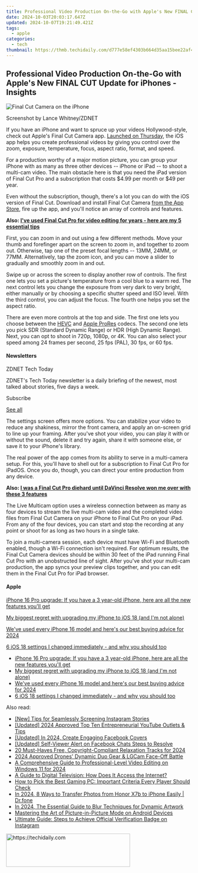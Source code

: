 ```yaml
---
title: Professional Video Production On-the-Go with Apple's New FINAL CUT Update for iPhones - Insights From ZDNet
date: 2024-10-03T20:03:17.647Z
updated: 2024-10-07T19:21:49.421Z
tags:
  - apple
categories:
  - tech
thumbnail: https://thmb.techidaily.com/d777e58ef4303b664d35aa15bee22af42d07562b2b0bef75f1c8d6d220322ae4.jpg
---
```


## Professional Video Production On-the-Go with Apple's New FINAL CUT Update for iPhones - Insights

![Final Cut Camera on the iPhone](https://www.zdnet.com/a/img/resize/e9a2f9a7c475f46db11c930fb9a06aa05172e1cd/2024/06/21/f9d4bbe0-0890-4033-8c8a-534db025752b/figure-top-final-cut-camera-launches-on-the-iphone.jpg?auto=webp&width=1280)

Screenshot by Lance Whitney/ZDNET

If you have an iPhone and want to spruce up your videos Hollywood-style, check out Apple's Final Cut Camera app. [Launched on Thursday](https://support.apple.com/en-la/120071), the iOS app helps you create professional videos by giving you control over the zoom, exposure, temperature, focus, aspect ratio, format, and speed.

For a production worthy of a major motion picture, you can group your iPhone with as many as three other devices -- iPhone or iPad -- to shoot a multi-cam video. The main obstacle here is that you need the iPad version of Final Cut Pro and a subscription that costs $4.99 per month or $49 per year.

Even without the subscription, though, there's a lot you can do with the iOS version of Final Cut. Download and install Final Cut Camera [from the App Store](https://apps.apple.com/us/app/final-cut-camera/id6469552837), fire up the app, and you'll notice an array of controls and features.

**Also: [I've used Final Cut Pro for video editing for years - here are my 5 essential tips](https://www.zdnet.com/home-and-office/work-life/ive-used-final-cut-pro-for-video-editing-for-years-here-are-my-5-essential-tips/)**

First, you can zoom in and out using a few different methods. Move your thumb and forefinger apart on the screen to zoom in, and together to zoom out. Otherwise, tap one of the preset focal lengths -- 13MM, 24MM, or 77MM. Alternatively, tap the zoom icon, and you can move a slider to gradually and smoothly zoom in and out.

Swipe up or across the screen to display another row of controls. The first one lets you set a picture's temperature from a cool blue to a warm red. The next control lets you change the exposure from very dark to very bright, either manually or by choosing a specific shutter speed and ISO level. With the third control, you can adjust the focus. The fourth one helps you set the aspect ratio.

There are even more controls at the top and side. The first one lets you choose between the [HEVC](https://www.zdnet.com/article/shiny-new-tech-is-hevch-265-worth-it/) and [Apple ProRes](https://www.zdnet.com/article/what-is-prores-and-why-does-apple-keep-mentioning-it/) codecs. The second one lets you pick SDR (Standard Dynamic Range) or HDR (High Dynamic Range). Next, you can opt to shoot in 720p, 1080p, or 4K. You can also select your speed among 24 frames per second, 25 fps (PAL), 30 fps, or 60 fps.

#### Newsletters

ZDNET Tech Today

ZDNET's Tech Today newsletter is a daily briefing of the newest, most talked about stories, five days a week.

 Subscribe

[See all](https://www.zdnet.com/newsletters/)

The settings screen offers more options. You can stabilize your video to reduce any shakiness, mirror the front camera, and apply an on-screen grid to line up your framing. After you've shot your video, you can play it with or without the sound, delete it and try again, share it with someone else, or save it to your iPhone's library.

The real power of the app comes from its ability to serve in a multi-camera setup. For this, you'll have to shell out for a subscription to Final Cut Pro for iPadOS. Once you do, though, you can direct your entire production from any device.

**Also: [I was a Final Cut Pro diehard until DaVinci Resolve won me over with these 3 features](https://www.zdnet.com/article/i-was-a-final-cut-pro-diehard-until-davinci-resolve-won-me-over-with-these-3-features/)**

The Live Multicam option uses a wireless connection between as many as four devices to stream the live multi-cam video and the completed video files from Final Cut Camera on your iPhone to Final Cut Pro on your iPad. From any of the four devices, you can start and stop the recording at any point or shoot for as long as two hours in a single take.

To join a multi-camera session, each device must have Wi-Fi and Bluetooth enabled, though a Wi-Fi connection isn't required. For optimum results, the Final Cut Camera devices should be within 30 feet of the iPad running Final Cut Pro with an unobstructed line of sight. After you've shot your multi-cam production, the app syncs your preview clips together, and you can edit them in the Final Cut Pro for iPad browser.

#### Apple

[iPhone 16 Pro upgrade: If you have a 3 year-old iPhone, here are all the new features you'll get](https://www.zdnet.com/article/iphone-16-pro-and-pro-max-hands-on/ "iPhone 16 Pro upgrade: If you have a 3 year-old iPhone, here are all the new features you'll get")

[My biggest regret with upgrading my iPhone to iOS 18 (and I'm not alone)](https://www.zdnet.com/article/my-biggest-regret-with-upgrading-my-iphone-to-ios-18-and-im-not-alone/ "My biggest regret with upgrading my iPhone to iOS 18 (and I'm not alone)")

[We've used every iPhone 16 model and here's our best buying advice for 2024](https://www.zdnet.com/article/iphone-16-pro-max-buying-advice-2024/ "We've used every iPhone 16 model and here's our best buying advice for 2024")

[6 iOS 18 settings I changed immediately - and why you should too](https://www.zdnet.com/article/6-ios-18-settings-i-changed-immediately-and-why-you-should-too/ "6 iOS 18 settings I changed immediately - and why you should too")

* [iPhone 16 Pro upgrade: If you have a 3 year-old iPhone, here are all the new features you'll get](https://www.zdnet.com/article/iphone-16-pro-and-pro-max-hands-on/ "iPhone 16 Pro upgrade: If you have a 3 year-old iPhone, here are all the new features you'll get")
* [My biggest regret with upgrading my iPhone to iOS 18 (and I'm not alone)](https://www.zdnet.com/article/my-biggest-regret-with-upgrading-my-iphone-to-ios-18-and-im-not-alone/ "My biggest regret with upgrading my iPhone to iOS 18 (and I'm not alone)")
* [We've used every iPhone 16 model and here's our best buying advice for 2024](https://www.zdnet.com/article/iphone-16-pro-max-buying-advice-2024/ "We've used every iPhone 16 model and here's our best buying advice for 2024")
* [6 iOS 18 settings I changed immediately - and why you should too](https://www.zdnet.com/article/6-ios-18-settings-i-changed-immediately-and-why-you-should-too/ "6 iOS 18 settings I changed immediately - and why you should too")

<ins class="adsbygoogle"
     style="display:block"
     data-ad-format="autorelaxed"
     data-ad-client="ca-pub-7571918770474297"
     data-ad-slot="1223367746"></ins>

<ins class="adsbygoogle"
     style="display:block"
     data-ad-client="ca-pub-7571918770474297"
     data-ad-slot="8358498916"
     data-ad-format="auto"
     data-full-width-responsive="true"></ins>

<span class="atpl-alsoreadstyle">Also read:</span>
<div><ul>
<li><a href="https://instagram-clips.techidaily.com/new-tips-for-seamlessly-screening-instagram-stories/"><u>[New] Tips for Seamlessly Screening Instagram Stories</u></a></li>
<li><a href="https://youtube-zero.techidaily.com/ed-2024-approved-top-ten-entrepreneurial-youtube-outlets-and-tips/"><u>[Updated] 2024 Approved Top Ten Entrepreneurial YouTube Outlets & Tips</u></a></li>
<li><a href="https://facebook-videos.techidaily.com/updated-in-2024-create-engaging-facebook-covers/"><u>[Updated] In 2024, Create Engaging Facebook Covers</u></a></li>
<li><a href="https://facebook-videos.techidaily.com/updated-self-viewer-alert-on-facebook-chats-steps-to-resolve/"><u>[Updated] Self-Viewer Alert on Facebook Chats Steps to Resolve</u></a></li>
<li><a href="https://extra-information.techidaily.com/20-must-haves-free-copyright-compliant-relaxation-tracks-for-2024/"><u>20 Must-Haves Free, Copyright-Compliant Relaxation Tracks for 2024</u></a></li>
<li><a href="https://article-posts.techidaily.com/2024-approved-drones-dynamic-duo-gear-and-lgcam-face-off-battle/"><u>2024 Approved Drones' Dynamic Duo Gear & LGCam Face-Off Battle</u></a></li>
<li><a href="https://fox-boxes.techidaily.com/a-comprehensive-guide-to-professional-level-video-editing-on-windows-11-for-2024/"><u>A Comprehensive Guide to Professional-Level Video Editing on Windows 11 for 2024</u></a></li>
<li><a href="https://tech-recovery.techidaily.com/a-guide-to-digital-television-how-does-it-access-the-internet/"><u>A Guide to Digital Television: How Does It Access the Internet?</u></a></li>
<li><a href="https://tech-recovery.techidaily.com/how-to-pick-the-best-gaming-pc-important-criteria-every-player-should-check/"><u>How to Pick the Best Gaming PC: Important Criteria Every Player Should Check</u></a></li>
<li><a href="https://android-transfer.techidaily.com/in-2024-8-ways-to-transfer-photos-from-honor-x7b-to-iphone-easily-drfone-by-drfone-transfer-from-android-transfer-from-android/"><u>In 2024, 8 Ways to Transfer Photos from Honor X7b to iPhone Easily | Dr.fone</u></a></li>
<li><a href="https://article-tips.techidaily.com/in-2024-the-essential-guide-to-blur-techniques-for-dynamic-artwork/"><u>In 2024, The Essential Guide to Blur Techniques for Dynamic Artwork</u></a></li>
<li><a href="https://tech-recovery.techidaily.com/mastering-the-art-of-picture-in-picture-mode-on-android-devices/"><u>Mastering the Art of Picture-in-Picture Mode on Android Devices</u></a></li>
<li><a href="https://tech-recovery.techidaily.com/ultimate-guide-steps-to-achieve-official-verification-badge-on-instagram/"><u>Ultimate Guide: Steps to Achieve Official Verification Badge on Instagram</u></a></li>
</ul></div>

<!-- affiliate ads begin -->
<a href="https://aligracehair.sjv.io/c/5597632/2135416/19272" target="_top" id="2135416">
  <img src="//a.impactradius-go.com/display-ad/19272-2135416" border="0" alt="https://techidaily.com" width="336" height="90"/>
</a>
<img height="0" width="0" src="https://aligracehair.sjv.io/i/5597632/2135416/19272" style="position:absolute;visibility:hidden;" border="0" />
<!-- affiliate ads end -->

